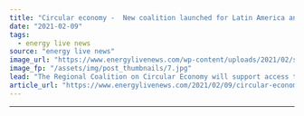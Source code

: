 ```yaml
---
title: "Circular economy -  New coalition launched for Latin America and the Caribbean"
date: "2021-02-09"
tags: 
  - energy live news
source: "energy live news"
image_url: "https://www.energylivenews.com/wp-content/uploads/2021/02/shutterstock_528779437.jpg"
image_fp: "/assets/img/post_thumbnails/7.jpg"
lead: "The Regional Coalition on Circular Economy will support access to financing by governments and the private sector, with special emphasis on small and medium businesses"
article_url: "https://www.energylivenews.com/2021/02/09/circular-economy-new-coalition-launched-for-latin-america-and-the-caribbean/"
---
```


---
